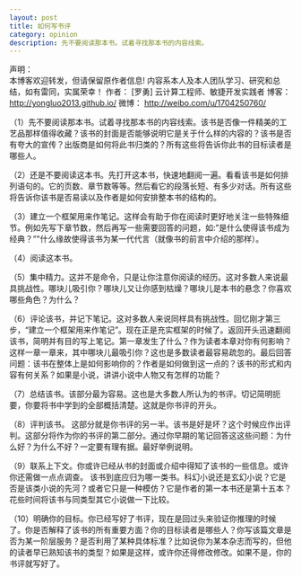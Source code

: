 ```yaml
---
layout: post
title: 如何写书评
category: opinion
description: 先不要阅读那本书。试着寻找那本书的内容线索。
---
```


声明：  
本博客欢迎转发，但请保留原作者信息! 内容系本人及本人团队学习、研究和总结，如有雷同，实属荣幸！
作者： [罗勇] 云计算工程师、敏捷开发实践者
博客： <http://yongluo2013.github.io/>
微博： <http://weibo.com/u/1704250760/>

（1）先不要阅读那本书。试着寻找那本书的内容线索。该书是否像一件精美的工艺品那样值得收藏？该书的封面是否能够说明它是关于什么样的内容的？该书是否有夸大的宣传？出版商是如何将此书归类的？所有这些将告诉你此书的目标读者是哪些人。

（2）还是不要阅读这本书。先打开这本书，快速地翻阅一遍。看看该书是如何排列语句的。它的页数、章节数等等。然后看它的段落长短、有多少对话。所有这些将告诉你该书是否易读以及作者是如何安排整本书的结构的。

（3）建立一个框架用来作笔记。这样会有助于你在阅读时更好地关注一些特殊细节。例如先写下章节数，然后再写一些需要回答的问题，如:”是什么使得该书成为经典？”"什么缘故使得该书为某一代代言（就像书的前言中介绍的那样）。

（4）阅读这本书。

（5）集中精力。这并不是命令，只是让你注意你阅读的经历。这对多数人来说最具挑战性。哪块儿吸引你？哪块儿又让你感到枯燥？哪块儿是本书的悬念？你喜欢哪些角色？为什么？

（6）评论该书，并记下笔记。这对多数人来说同样具有挑战性。回忆刚才第三步，“建立一个框架用来作笔记”。现在正是充实框架的时候了。返回开头迅速翻阅该书，简明并有目的写上笔记。第一章发生了什么？作为读者本章对你有何影响？这样一章一章来，其中哪块儿最吸引你？这也是多数读者最容易疏忽的。最后回答问题：该书在整体上是如何影响你的？作者是如何做到这一点的？该书的形式和内容有何关系？如果是小说，讲讲小说中人物又有怎样的功能？

（7）总结该书。该部分最为容易。这也是大多数人所认为的书评。切记简明扼要，你要将书中学到的全部概括清楚。这就是你书评的开头。

（8）评判该书。 这部分就是你书评的另一半。该书是好是坏？这个时候应作出评判。这部分将作为你的书评的第二部分。通过你早期的笔记回答这这些问题：为什么好？为什么不好？一定要有理有据。最好举例说明。

（9）联系上下文。你或许已经从书的封面或介绍中得知了该书的一些信息。或许你还需做一点点调查。
该书到底应归为哪一类书。科幻小说还是玄幻小说？它是否是该类小说的先河？或者它只是一种模仿？它是作者的第一本书还是第十五本？花些时间将该书与同类型其它小说做一下比较。

（10）明确你的目标。你已经写好了书评，现在是回过头来验证你推理的时候了。你是否解释了该书的所有重要方面？你的目标读者是哪些人？你写该篇文章是否为某一阶层服务？是否利用了某种具体标准？比如说你为某本杂志而写的，但他的读者早已熟知该书的类型？如果是这样，或许你还得修改修改。如果不是，你的书评就写好了。